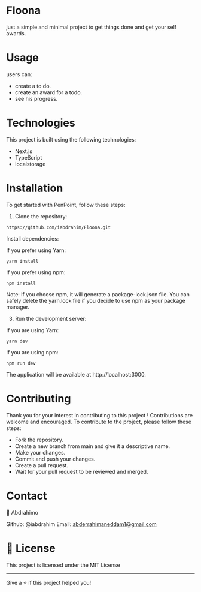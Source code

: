 # Floona

just a simple and minimal project to get things done and get your self awards.

# Usage

users can:

- create a to do.
- create an award for a todo.
- see his progress.

# Technologies

This project is built using the following technologies:

- Next.js
- TypeScript
- localstorage

# Installation

To get started with PenPoint, follow these steps:

1. Clone the repository:
```
https://github.com/iabdrahim/Floona.git
```
Install dependencies:

If you prefer using Yarn:

```
yarn install
```

If you prefer using npm:

```
npm install
```
Note: If you choose npm, it will generate a package-lock.json file. You can safely delete the yarn.lock file if you decide to use npm as your package manager.

3. Run the development server:

If you are using Yarn:
```
yarn dev
```

If you are using npm:
```
npm run dev
```

The application will be available at http://localhost:3000.

# Contributing

Thank you for your interest in contributing to this project ! Contributions are welcome and encouraged. To contribute to the project, please follow these steps:

- Fork the repository.
- Create a new branch from main and give it a descriptive name.
- Make your changes.
- Commit and push your changes.
- Create a pull request.
- Wait for your pull request to be reviewed and merged.

# Contact

👤 Abdrahimo

Github: @iabdrahim
Email: abderrahimaneddam1@gmail.com

# 📝 License

This project is licensed under the MIT License

---

Give a ⭐️ if this project helped you!
